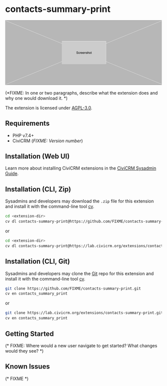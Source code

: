 # contacts-summary-print

![Screenshot](/images/screenshot.png)

(*FIXME: In one or two paragraphs, describe what the extension does and why one would download it. *)

The extension is licensed under [AGPL-3.0](LICENSE.txt).

## Requirements

* PHP v7.4+
* CiviCRM (*FIXME: Version number*)

## Installation (Web UI)

Learn more about installing CiviCRM extensions in the [CiviCRM Sysadmin Guide](https://docs.civicrm.org/sysadmin/en/latest/customize/extensions/).

## Installation (CLI, Zip)

Sysadmins and developers may download the `.zip` file for this extension and
install it with the command-line tool [cv](https://github.com/civicrm/cv).

```bash
cd <extension-dir>
cv dl contacts-summary-print@https://github.com/FIXME/contacts-summary-print/archive/master.zip
```
or
```bash
cd <extension-dir>
cv dl contacts-summary-print@https://lab.civicrm.org/extensions/contacts-summary-print/-/archive/main/contacts-summary-print-main.zip
```

## Installation (CLI, Git)

Sysadmins and developers may clone the [Git](https://en.wikipedia.org/wiki/Git) repo for this extension and
install it with the command-line tool [cv](https://github.com/civicrm/cv).

```bash
git clone https://github.com/FIXME/contacts-summary-print.git
cv en contacts_summary_print
```
or
```bash
git clone https://lab.civicrm.org/extensions/contacts-summary-print.git
cv en contacts_summary_print
```

## Getting Started

(* FIXME: Where would a new user navigate to get started? What changes would they see? *)

## Known Issues

(* FIXME *)
